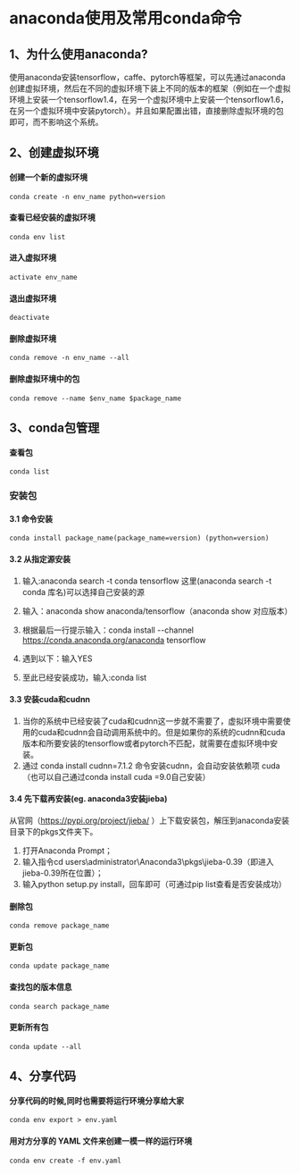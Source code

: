 # anaconda使用及常用conda命令

## 1、为什么使用anaconda?

使用anaconda安装tensorflow，caffe、pytorch等框架，可以先通过anaconda创建虚拟环境，然后在不同的虚拟环境下装上不同的版本的框架（例如在一个虚拟环境上安装一个tensorflow1.4，在另一个虚拟环境中上安装一个tensorflow1.6，在另一个虚拟环境中安装pytorch）。并且如果配置出错，直接删除虚拟环境的包即可，而不影响这个系统。

## 2、创建虚拟环境

#### 创建一个新的虚拟环境

`conda create -n env_name python=version`

#### 查看已经安装的虚拟环境

`conda env list`

#### 进入虚拟环境

`activate env_name`

#### 退出虚拟环境

`deactivate`

#### 删除虚拟环境

`conda remove -n env_name --all`

#### 删除虚拟环境中的包

`conda remove --name $env_name $package_name`

## 3、conda包管理

#### 查看包

`conda list`

### 安装包

#### 3.1 命令安装

`conda install package_name(package_name=version) (python=version)`

#### 3.2 从指定源安装

1. 输入:anaconda search -t conda tensorflow
   这里(anaconda search -t conda 库名)可以选择自己安装的源
2. 输入：anaconda show anaconda/tensorflow（anaconda show 对应版本）
3. 根据最后一行提示输入：conda install --channel https://conda.anaconda.org/anaconda tensorflow

4. 遇到以下：输入YES

5. 至此已经安装成功，输入:conda list

#### 3.3 安装cuda和cudnn

1. 当你的系统中已经安装了cuda和cudnn这一步就不需要了，虚拟环境中需要使用的cuda和cudnn会自动调用系统中的。但是如果你的系统的cudnn和cuda版本和所要安装的tensorflow或者pytorch不匹配，就需要在虚拟环境中安装。
2. 通过 conda install cudnn=7.1.2 命令安装cudnn，会自动安装依赖项 cuda（也可以自己通过conda install cuda =9.0自己安装）

#### 3.4 先下载再安装(eg. anaconda3安装jieba)

从官网（https://pypi.org/project/jieba/ ）上下载安装包，解压到anaconda安装目录下的pkgs文件夹下。
1. 打开Anaconda Prompt；
2. 输入指令cd users\administrator\Anaconda3\pkgs\jieba-0.39（即进入jieba-0.39所在位置）；
3. 输入python setup.py install，回车即可（可通过pip list查看是否安装成功）

#### 删除包

`conda remove package_name`

#### 更新包

`conda update package_name`

#### 查找包的版本信息

`conda search package_name`

#### 更新所有包

`conda update --all`

## 4、分享代码

#### 分享代码的时候,同时也需要将运行环境分享给大家 

`conda env export > env.yaml`

#### 用对方分享的 YAML 文件来创建一模一样的运行环境 

`conda env create -f env.yaml`
